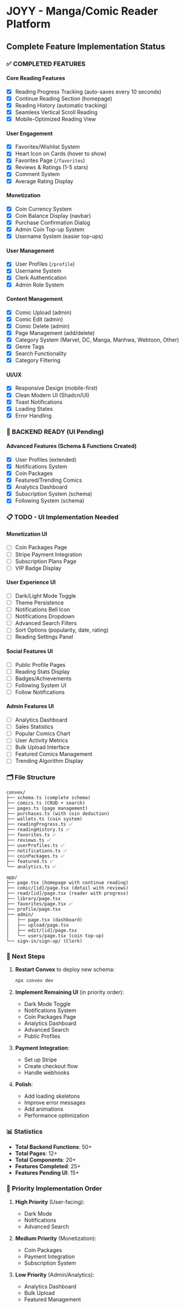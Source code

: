 # JOYY - Manga/Comic Reader Platform
## Complete Feature Implementation Status

### ✅ COMPLETED FEATURES

#### Core Reading Features
- [x] Reading Progress Tracking (auto-saves every 10 seconds)
- [x] Continue Reading Section (homepage)
- [x] Reading History (automatic tracking)
- [x] Seamless Vertical Scroll Reading
- [x] Mobile-Optimized Reading View

#### User Engagement
- [x] Favorites/Wishlist System
- [x] Heart Icon on Cards (hover to show)
- [x] Favorites Page (`/favorites`)
- [x] Reviews & Ratings (1-5 stars)
- [x] Comment System
- [x] Average Rating Display

#### Monetization
- [x] Coin Currency System
- [x] Coin Balance Display (navbar)
- [x] Purchase Confirmation Dialog
- [x] Admin Coin Top-up System
- [x] Username System (easier top-ups)

#### User Management
- [x] User Profiles (`/profile`)
- [x] Username System
- [x] Clerk Authentication
- [x] Admin Role System

#### Content Management
- [x] Comic Upload (admin)
- [x] Comic Edit (admin)
- [x] Comic Delete (admin)
- [x] Page Management (add/delete)
- [x] Category System (Marvel, DC, Manga, Manhwa, Webtoon, Other)
- [x] Genre Tags
- [x] Search Functionality
- [x] Category Filtering

#### UI/UX
- [x] Responsive Design (mobile-first)
- [x] Clean Modern UI (Shadcn/UI)
- [x] Toast Notifications
- [x] Loading States
- [x] Error Handling

### 🚧 BACKEND READY (UI Pending)

#### Advanced Features (Schema & Functions Created)
- [x] User Profiles (extended)
- [x] Notifications System
- [x] Coin Packages
- [x] Featured/Trending Comics
- [x] Analytics Dashboard
- [x] Subscription System (schema)
- [x] Following System (schema)

### 📋 TODO - UI Implementation Needed

#### Monetization UI
- [ ] Coin Packages Page
- [ ] Stripe Payment Integration
- [ ] Subscription Plans Page
- [ ] VIP Badge Display

#### User Experience UI
- [ ] Dark/Light Mode Toggle
- [ ] Theme Persistence
- [ ] Notifications Bell Icon
- [ ] Notifications Dropdown
- [ ] Advanced Search Filters
- [ ] Sort Options (popularity, date, rating)
- [ ] Reading Settings Panel

#### Social Features UI
- [ ] Public Profile Pages
- [ ] Reading Stats Display
- [ ] Badges/Achievements
- [ ] Following System UI
- [ ] Follow Notifications

#### Admin Features UI
- [ ] Analytics Dashboard
- [ ] Sales Statistics
- [ ] Popular Comics Chart
- [ ] User Activity Metrics
- [ ] Bulk Upload Interface
- [ ] Featured Comics Management
- [ ] Trending Algorithm Display

### 🗂️ File Structure

```
convex/
├── schema.ts (complete schema)
├── comics.ts (CRUD + search)
├── pages.ts (page management)
├── purchases.ts (with coin deduction)
├── wallets.ts (coin system)
├── readingProgress.ts ✅
├── readingHistory.ts ✅
├── favorites.ts ✅
├── reviews.ts ✅
├── userProfiles.ts ✅
├── notifications.ts ✅
├── coinPackages.ts ✅
├── featured.ts ✅
└── analytics.ts ✅

app/
├── page.tsx (homepage with continue reading)
├── comic/[id]/page.tsx (detail with reviews)
├── read/[id]/page.tsx (reader with progress)
├── library/page.tsx
├── favorites/page.tsx ✅
├── profile/page.tsx
├── admin/
│   ├── page.tsx (dashboard)
│   ├── upload/page.tsx
│   ├── edit/[id]/page.tsx
│   └── users/page.tsx (coin top-up)
└── sign-in/sign-up/ (Clerk)
```

### 🚀 Next Steps

1. **Restart Convex** to deploy new schema:
   ```bash
   npx convex dev
   ```

2. **Implement Remaining UI** (in priority order):
   - Dark Mode Toggle
   - Notifications System
   - Coin Packages Page
   - Analytics Dashboard
   - Advanced Search
   - Public Profiles

3. **Payment Integration**:
   - Set up Stripe
   - Create checkout flow
   - Handle webhooks

4. **Polish**:
   - Add loading skeletons
   - Improve error messages
   - Add animations
   - Performance optimization

### 📊 Statistics

- **Total Backend Functions**: 50+
- **Total Pages**: 12+
- **Total Components**: 20+
- **Features Completed**: 25+
- **Features Pending UI**: 15+

### 🎯 Priority Implementation Order

1. **High Priority** (User-facing):
   - Dark Mode
   - Notifications
   - Advanced Search

2. **Medium Priority** (Monetization):
   - Coin Packages
   - Payment Integration
   - Subscription System

3. **Low Priority** (Admin/Analytics):
   - Analytics Dashboard
   - Bulk Upload
   - Featured Management
